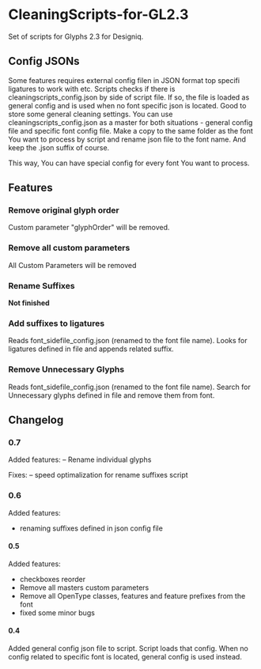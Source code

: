 # CleaningScripts-for-GL2.3

Set of scripts for Glyphs 2.3 for Designiq.

## Config JSONs

Some features requires external config filen in JSON format top specifi ligatures to work with etc.
Scripts checks if there is cleaningscripts_config.json by side of script file. If so, the file is loaded as general config and is used when no font specific json is located. Good to store some general cleaning settings.
You can use cleaningscripts_config.json as a master for both situations - general config file and specific font config file. Make a copy to the same folder as the font You want to process by script and rename json file to the font name. And keep the .json suffix of course.

This way, You can have special config for every font You want to process.

## Features

### Remove original glyph order
Custom parameter "glyphOrder" will be removed.

### Remove all custom parameters
All Custom Parameters will be removed

### Rename Suffixes
__Not finished__

### Add suffixes to ligatures
Reads font_sidefile_config.json (renamed to the font file name). Looks for ligatures defined in file and appends related suffix.

### Remove Unnecessary Glyphs
Reads font_sidefile_config.json (renamed to the font file name).
Search for Unnecessary glyphs defined in file and remove them from font.

## Changelog

### 0.7
Added features:
– Rename individual glyphs

Fixes:
– speed optimalization for rename suffixes script


### 0.6
Added features:
- renaming suffixes defined in json config file

#### 0.5
Added features:
- checkboxes reorder
- Remove all masters custom parameters
- Remove all OpenType classes, features and feature prefixes from the font
- fixed some minor bugs

#### 0.4
Added general config json file to script. Script loads that config. When no config related to specific font is located, general config is used instead.
